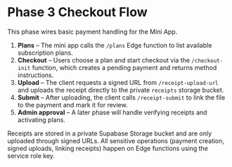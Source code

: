 # Phase 3 Checkout Flow

This phase wires basic payment handling for the Mini App.

1. **Plans** – The mini app calls the `/plans` Edge function to list available subscription plans.
2. **Checkout** – Users choose a plan and start checkout via the `/checkout-init` function, which creates a pending payment and returns method instructions.
3. **Upload** – The client requests a signed URL from `/receipt-upload-url` and uploads the receipt directly to the private `receipts` storage bucket.
4. **Submit** – After uploading, the client calls `/receipt-submit` to link the file to the payment and mark it for review.
5. **Admin approval** – A later phase will handle verifying receipts and activating plans.

Receipts are stored in a private Supabase Storage bucket and are only uploaded through signed URLs. All sensitive operations (payment creation, signed uploads, linking receipts) happen on Edge functions using the service role key.
